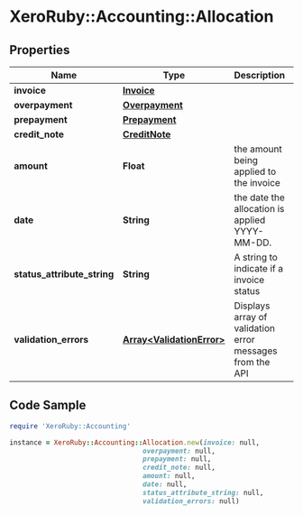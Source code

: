 # XeroRuby::Accounting::Allocation

## Properties

Name | Type | Description | Notes
------------ | ------------- | ------------- | -------------
**invoice** | [**Invoice**](Invoice.md) |  | 
**overpayment** | [**Overpayment**](Overpayment.md) |  | [optional] 
**prepayment** | [**Prepayment**](Prepayment.md) |  | [optional] 
**credit_note** | [**CreditNote**](CreditNote.md) |  | [optional] 
**amount** | **Float** | the amount being applied to the invoice | 
**date** | **String** | the date the allocation is applied YYYY-MM-DD. | 
**status_attribute_string** | **String** | A string to indicate if a invoice status | [optional] 
**validation_errors** | [**Array&lt;ValidationError&gt;**](ValidationError.md) | Displays array of validation error messages from the API | [optional] 

## Code Sample

```ruby
require 'XeroRuby::Accounting'

instance = XeroRuby::Accounting::Allocation.new(invoice: null,
                                 overpayment: null,
                                 prepayment: null,
                                 credit_note: null,
                                 amount: null,
                                 date: null,
                                 status_attribute_string: null,
                                 validation_errors: null)
```


